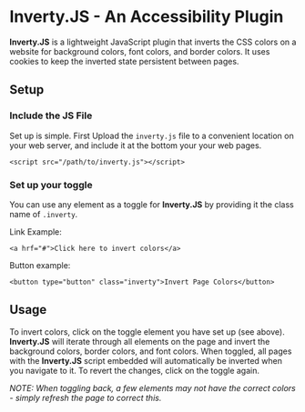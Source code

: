 # Inverty.JS - An Accessibility Plugin

**Inverty.JS** is a lightweight JavaScript plugin that inverts the CSS colors on a website for background colors, font colors, and border colors. It uses cookies to keep the inverted state persistent between pages.

## Setup

### Include the JS File
Set up is simple. First Upload the `inverty.js` file to a convenient location on your web server, and include it at the bottom your your web pages.

```
<script src="/path/to/inverty.js"></script>
```

### Set up your toggle
You can use any element as a toggle for **Inverty.JS** by providing it the class name of `.inverty`.

Link Example:
```
<a hrf="#">Click here to invert colors</a>
```

Button example:
```
<button type="button" class="inverty">Invert Page Colors</button>
```

## Usage

To invert colors, click on the toggle element you have set up (see above). **Inverty.JS** will iterate through all elements on the page and invert the background colors, border colors, and font colors. When toggled, all pages with the **Inverty.JS** script embedded will automatically be inverted when you navigate to it. To revert the changes, click on the toggle again.

  *NOTE: When toggling back, a few elements may not have the correct colors - simply refresh the page to correct this.*
